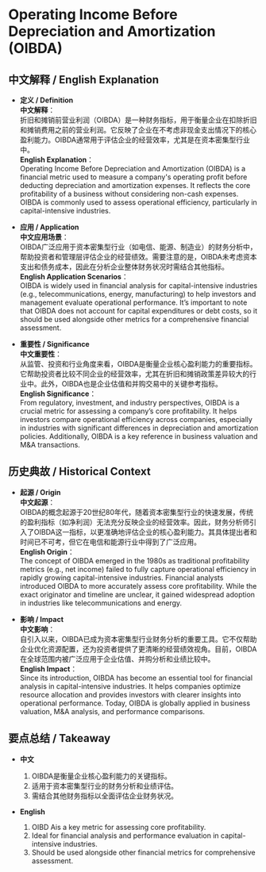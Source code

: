 # Operating Income Before Depreciation and Amortization (OIBDA)

## 中文解释 / English Explanation

* **定义 / Definition**  
  **中文解释**：  
  折旧和摊销前营业利润（OIBDA）是一种财务指标，用于衡量企业在扣除折旧和摊销费用之前的营业利润。它反映了企业在不考虑非现金支出情况下的核心盈利能力。OIBDA通常用于评估企业的经营效率，尤其是在资本密集型行业中。  
  **English Explanation**：  
  Operating Income Before Depreciation and Amortization (OIBDA) is a financial metric used to measure a company's operating profit before deducting depreciation and amortization expenses. It reflects the core profitability of a business without considering non-cash expenses. OIBDA is commonly used to assess operational efficiency, particularly in capital-intensive industries.

* **应用 / Application**  
  **中文应用场景**：  
  OIBDA广泛应用于资本密集型行业（如电信、能源、制造业）的财务分析中，帮助投资者和管理层评估企业的经营绩效。需要注意的是，OIBDA未考虑资本支出和债务成本，因此在分析企业整体财务状况时需结合其他指标。  
  **English Application Scenarios**：  
  OIBDA is widely used in financial analysis for capital-intensive industries (e.g., telecommunications, energy, manufacturing) to help investors and management evaluate operational performance. It’s important to note that OIBDA does not account for capital expenditures or debt costs, so it should be used alongside other metrics for a comprehensive financial assessment.

* **重要性 / Significance**  
  **中文重要性**：  
  从监管、投资和行业角度来看，OIBDA是衡量企业核心盈利能力的重要指标。它帮助投资者比较不同企业的经营效率，尤其在折旧和摊销政策差异较大的行业中。此外，OIBDA也是企业估值和并购交易中的关键参考指标。  
  **English Significance**：  
  From regulatory, investment, and industry perspectives, OIBDA is a crucial metric for assessing a company’s core profitability. It helps investors compare operational efficiency across companies, especially in industries with significant differences in depreciation and amortization policies. Additionally, OIBDA is a key reference in business valuation and M&A transactions.

## 历史典故 / Historical Context

* **起源 / Origin**  
  **中文起源**：  
  OIBDA的概念起源于20世纪80年代，随着资本密集型行业的快速发展，传统的盈利指标（如净利润）无法充分反映企业的经营效率。因此，财务分析师引入了OIBDA这一指标，以更准确地评估企业的核心盈利能力。其具体提出者和时间已不可考，但它在电信和能源行业中得到了广泛应用。  
  **English Origin**：  
  The concept of OIBDA emerged in the 1980s as traditional profitability metrics (e.g., net income) failed to fully capture operational efficiency in rapidly growing capital-intensive industries. Financial analysts introduced OIBDA to more accurately assess core profitability. While the exact originator and timeline are unclear, it gained widespread adoption in industries like telecommunications and energy.

* **影响 / Impact**  
  **中文影响**：  
  自引入以来，OIBDA已成为资本密集型行业财务分析的重要工具。它不仅帮助企业优化资源配置，还为投资者提供了更清晰的经营绩效视角。目前，OIBDA在全球范围内被广泛应用于企业估值、并购分析和业绩比较中。  
  **English Impact**：  
  Since its introduction, OIBDA has become an essential tool for financial analysis in capital-intensive industries. It helps companies optimize resource allocation and provides investors with clearer insights into operational performance. Today, OIBDA is globally applied in business valuation, M&A analysis, and performance comparisons.

## 要点总结 / Takeaway

* **中文**  
  1. OIBDA是衡量企业核心盈利能力的关键指标。
  2. 适用于资本密集型行业的财务分析和业绩评估。
  3. 需结合其他财务指标以全面评估企业财务状况。

* **English**
  1. OIBD Ais a key metric for assessing core profitability.
  2. Ideal for financial analysis and performance evaluation in capital-intensive industries.
  3. Should be used alongside other financial metrics for comprehensive assessment.